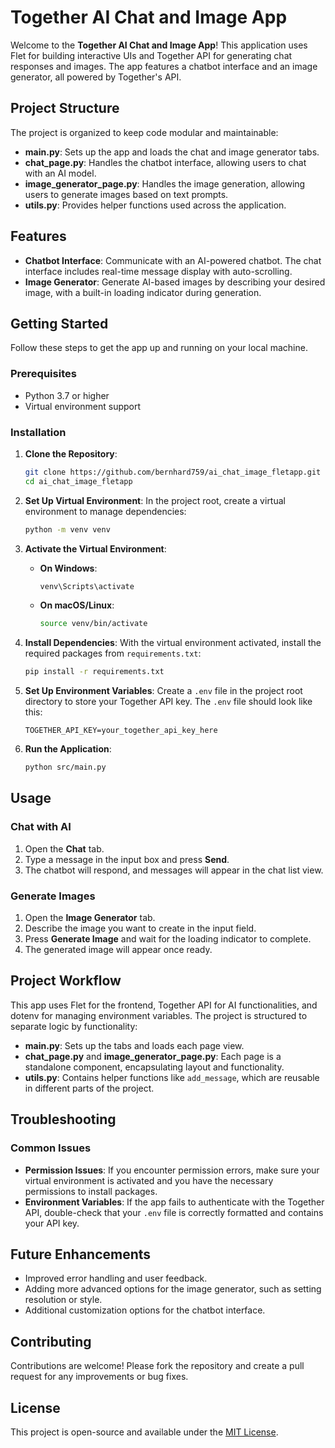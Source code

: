 # Together AI Chat and Image App

Welcome to the **Together AI Chat and Image App**! This application uses Flet for building interactive UIs and Together API for generating chat responses and images. The app features a chatbot interface and an image generator, all powered by Together's API.

## Project Structure

The project is organized to keep code modular and maintainable:
- **main.py**: Sets up the app and loads the chat and image generator tabs.
- **chat_page.py**: Handles the chatbot interface, allowing users to chat with an AI model.
- **image_generator_page.py**: Handles the image generation, allowing users to generate images based on text prompts.
- **utils.py**: Provides helper functions used across the application.

## Features

- **Chatbot Interface**: Communicate with an AI-powered chatbot. The chat interface includes real-time message display with auto-scrolling.
- **Image Generator**: Generate AI-based images by describing your desired image, with a built-in loading indicator during generation.

## Getting Started

Follow these steps to get the app up and running on your local machine.

### Prerequisites

- Python 3.7 or higher
- Virtual environment support

### Installation

1. **Clone the Repository**:
   ```bash
   git clone https://github.com/bernhard759/ai_chat_image_fletapp.git
   cd ai_chat_image_fletapp
   ```

2. **Set Up Virtual Environment**:
   In the project root, create a virtual environment to manage dependencies:
   ```bash
   python -m venv venv
   ```

3. **Activate the Virtual Environment**:
   - **On Windows**:
     ```bash
     venv\Scripts\activate
     ```
   - **On macOS/Linux**:
     ```bash
     source venv/bin/activate
     ```

4. **Install Dependencies**:
   With the virtual environment activated, install the required packages from `requirements.txt`:
   ```bash
   pip install -r requirements.txt
   ```

5. **Set Up Environment Variables**:
   Create a `.env` file in the project root directory to store your Together API key. The `.env` file should look like this:
   ```plaintext
   TOGETHER_API_KEY=your_together_api_key_here
   ```

6. **Run the Application**:
   ```bash
   python src/main.py
   ```

## Usage

### Chat with AI

1. Open the **Chat** tab.
2. Type a message in the input box and press **Send**.
3. The chatbot will respond, and messages will appear in the chat list view.

### Generate Images

1. Open the **Image Generator** tab.
2. Describe the image you want to create in the input field.
3. Press **Generate Image** and wait for the loading indicator to complete.
4. The generated image will appear once ready.

## Project Workflow

This app uses Flet for the frontend, Together API for AI functionalities, and dotenv for managing environment variables. The project is structured to separate logic by functionality:

- **main.py**: Sets up the tabs and loads each page view.
- **chat_page.py** and **image_generator_page.py**: Each page is a standalone component, encapsulating layout and functionality.
- **utils.py**: Contains helper functions like `add_message`, which are reusable in different parts of the project.


## Troubleshooting

### Common Issues

- **Permission Issues**: If you encounter permission errors, make sure your virtual environment is activated and you have the necessary permissions to install packages.
- **Environment Variables**: If the app fails to authenticate with the Together API, double-check that your `.env` file is correctly formatted and contains your API key.

## Future Enhancements

- Improved error handling and user feedback.
- Adding more advanced options for the image generator, such as setting resolution or style.
- Additional customization options for the chatbot interface.

## Contributing

Contributions are welcome! Please fork the repository and create a pull request for any improvements or bug fixes.

## License

This project is open-source and available under the [MIT License](LICENSE).
